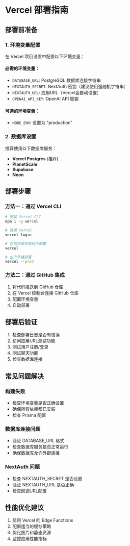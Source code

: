 # Vercel 部署指南

## 部署前准备

### 1. 环境变量配置
在 Vercel 项目设置中配置以下环境变量：

#### 必需的环境变量：
- `DATABASE_URL`: PostgreSQL 数据库连接字符串
- `NEXTAUTH_SECRET`: NextAuth 密钥（建议使用强随机字符串）
- `NEXTAUTH_URL`: 应用URL（Vercel会自动设置）
- `OPENAI_API_KEY`: OpenAI API 密钥

#### 可选的环境变量：
- `NODE_ENV`: 设置为 "production"

### 2. 数据库设置
推荐使用以下数据库服务：
- **Vercel Postgres** (推荐)
- **PlanetScale**
- **Supabase**
- **Neon**

## 部署步骤

### 方法一：通过 Vercel CLI
```bash
# 安装 Vercel CLI
npm i -g vercel

# 登录 Vercel
vercel login

# 在项目根目录执行部署
vercel

# 生产环境部署
vercel --prod
```

### 方法二：通过 GitHub 集成
1. 将代码推送到 GitHub 仓库
2. 在 Vercel 控制台连接 GitHub 仓库
3. 配置环境变量
4. 自动部署

## 部署后验证

1. 检查部署日志是否有错误
2. 访问应用URL测试功能
3. 测试用户注册/登录
4. 测试聊天功能
5. 检查数据库连接

## 常见问题解决

### 构建失败
- 检查环境变量是否正确设置
- 确保所有依赖都已安装
- 检查 Prisma 配置

### 数据库连接问题
- 验证 DATABASE_URL 格式
- 检查数据库服务是否正常运行
- 确保数据库允许外部连接

### NextAuth 问题
- 检查 NEXTAUTH_SECRET 是否设置
- 验证 NEXTAUTH_URL 是否正确
- 检查回调URL配置

## 性能优化建议

1. 启用 Vercel 的 Edge Functions
2. 配置适当的缓存策略
3. 优化图片和静态资源
4. 监控应用性能指标
